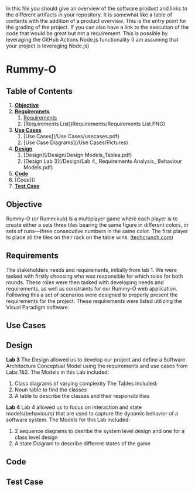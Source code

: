 In this file you should give an overview of the software product and links to the different artifacts in your repository.
It is somewhat like a table of contents with the addition of a product overview.
This is the entry point for the grading of the project. 
If you can also have a link to the execution of the code that would be great but not a requirement.
This is possible by leveraging the GitHub Actions Node.js functionality (I am assuming that your project is leveraging Node.js)

  
# Rummy-O


## Table of Contents
1. [**Objective**](#objective)
2. [**Requiremnets**](#requirements)
    1. [Requirements](/Requirements/README.md)
    2. [Requirements List](Requirements/Requirements List.PNG)
3. [**Use Cases**](#use-cases)
    1. [Use Cases](/Use Cases/usecases.pdf)
    2. [Use Case Diagrams](/Use Cases/Pictures)
4. [**Design**](#design)
    1. [Design](/Design/Design Models_Tables.pdf)
    2. [Design Lab 3](/Design/Lab 4_ Requirements Analysis_ Behaviour Models.pdf)
5. [**Code**](#code)
  1. [Code](/
6. [**Test Case**](#test-case)



## Objective
Rummy-O (or Rummikub) is a multiplayer game where each player is to create either a sets three tiles bearing the same figure in different colors, or sets of runs—three consecutive numbers in the same color. The first player to place all the tiles on their rack on the table wins. (<a href="techcrunch.com">techcrunch.com</a>)


## Requirements
The stakeholders needs and requirements, initially from lab 1. We were tasked with firstly choosing who was responsible for which roles for both rounds. These roles were then tasked with developing needs and requirements, as well as constraints for our Rummy-O web application. Following this a set of scenarios were designed to properly present the requirements for the project. These requirements were listed utilizing the Visual Paradigm software.

## Use Cases



## Design
**Lab 3**
The Design allowed us to develop our project and define a Software Architecture Conceptual Model using the requirements and use cases from Labs 1&2. The Models in this Lab included:

1. Class diagrams of varying complexity The Tables included:
2. Noun table to find the classes
3. A table to describe the classes and their responsibilities

**Lab 4**
Lab 4 allowed us to focus on interaction and state models(behaviours) that are used to capture the dynamic behavior of a software system. The Models for this Lab included:

1. 2 sequence diagrams to desribe the system level design and one for a class level design
2. A state Diagram to describe different states of the game


## Code


## Test Case
